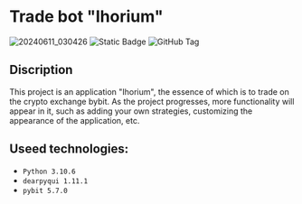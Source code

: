 # Trade bot "Ihorium"
![20240611_030426](https://github.com/lZemphix/ihorium-trade-bot/assets/160344440/e82ebe68-d366-4cea-a9e9-b40c4ad86297)
![Static Badge](https://img.shields.io/badge/python-3.10.6-blue)
![GitHub Tag](https://img.shields.io/github/v/tag/lZemphix/ihorium-trade-bot?sort=date&label=pre-release&color=%20%23FFDF00)






## Discription
This project is an application "Ihorium", the essence of which is to trade on the crypto exchange bybit. As the project progresses, more functionality will appear in it, such as adding your own strategies, customizing the appearance of the application, etc.

## Useed technologies:

* `Python 3.10.6`
* `dearpyqui 1.11.1`
* `pybit 5.7.0`
